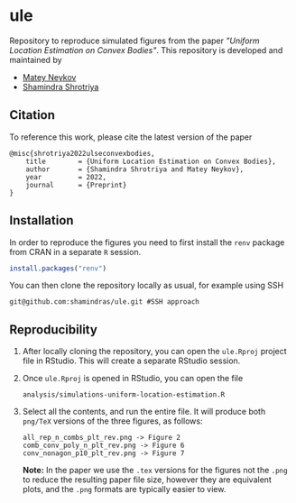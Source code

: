 # ule

Repository to reproduce simulated figures from the paper *"Uniform Location Estimation on Convex Bodies"*. This repository is developed and maintained by

- [Matey Neykov](https://www.shamindras.com/)
- [Shamindra Shrotriya](https://www.shamindras.com/)

## Citation

To reference this work, please cite the latest version of the paper

```
@misc{shrotriya2022ulseconvexbodies,
	title        = {Uniform Location Estimation on Convex Bodies},
	author       = {Shamindra Shrotriya and Matey Neykov},
	year         = 2022,
	journal      = {Preprint}
}
```

## Installation

In order to reproduce the figures you need to first install the `renv` package
from CRAN in a separate `R` session.

``` r
install.packages("renv")
```

You can then clone the repository locally as usual, for example using SSH

```
git@github.com:shamindras/ule.git #SSH approach
```
## Reproducibility

1. After locally cloning the repository, you can open the `ule.Rproj` project file
in RStudio. This will create a separate RStudio session.

2. Once `ule.Rproj` is opened in RStudio, you can open the file

   ```
   analysis/simulations-uniform-location-estimation.R
   ```

3. Select all the contents, and run the entire file. It will produce both
   `png/TeX` versions of the three figures, as follows:

   ```
   all_rep_n_combs_plt_rev.png -> Figure 2
   comb_conv_poly_n_plt_rev.png -> Figure 6
   conv_nonagon_p10_plt_rev.png -> Figure 7
   ```

   **Note:** In the paper we use the `.tex` versions for the figures not the
   `.png` to reduce the resulting paper file size, however they are equivalent
   plots, and the `.png` formats are typically easier to view.